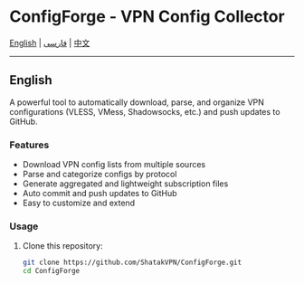 # ConfigForge - VPN Config Collector

[English](#english) | [فارسی](#%D9%81%D8%A7%D8%B1%D8%B3%DB%8C) | [中文](#%E4%B8%AD%E6%96%87)

---

## English

A powerful tool to automatically download, parse, and organize VPN configurations (VLESS, VMess, Shadowsocks, etc.) and push updates to GitHub.

### Features

- Download VPN config lists from multiple sources  
- Parse and categorize configs by protocol  
- Generate aggregated and lightweight subscription files  
- Auto commit and push updates to GitHub  
- Easy to customize and extend  

### Usage

1. Clone this repository:  
   ```bash
   git clone https://github.com/ShatakVPN/ConfigForge.git
   cd ConfigForge
